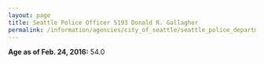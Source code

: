 ```yaml
---
layout: page
title: Seattle Police Officer 5193 Donald R. Gallagher
permalink: /information/agencies/city_of_seattle/seattle_police_department/copbook/5193/
---
```


**Age as of Feb. 24, 2016:** 54.0
